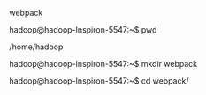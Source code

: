 webpack

hadoop@hadoop-Inspiron-5547:~$ pwd

/home/hadoop

hadoop@hadoop-Inspiron-5547:~$ mkdir webpack

hadoop@hadoop-Inspiron-5547:~$ cd webpack/



